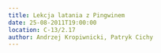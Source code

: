 ```yaml
---
title: Lekcja latania z Pingwinem
date: 25-08-2011T19:00:00
location: C-13/2.17
author: Andrzej Kropiwnicki, Patryk Cichy
---
```

